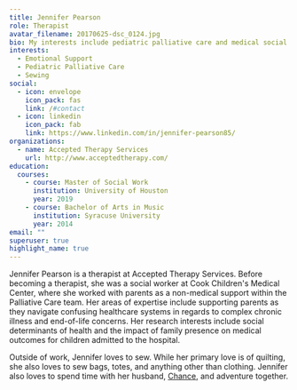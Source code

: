 ```yaml
---
title: Jennifer Pearson
role: Therapist
avatar_filename: 20170625-dsc_0124.jpg
bio: My interests include pediatric palliative care and medical social work
interests:
  - Emotional Support
  - Pediatric Palliative Care
  - Sewing
social:
  - icon: envelope
    icon_pack: fas
    link: /#contact
  - icon: linkedin
    icon_pack: fab
    link: https://www.linkedin.com/in/jennifer-pearson85/
organizations:
  - name: Accepted Therapy Services
    url: http://www.acceptedtherapy.com/
education:
  courses:
    - course: Master of Social Work
      institution: University of Houston
      year: 2019
    - course: Bachelor of Arts in Music
      institution: Syracuse University
      year: 2014
email: ""
superuser: true
highlight_name: true
---
```

Jennifer Pearson is a therapist at Accepted Therapy Services. Before becoming a therapist, she was a social worker at Cook Children's Medical Center, where she worked with parents as a non-medical support within the Palliative Care team. Her areas of expertise include supporting parents as they navigate confusing healthcare systems in regards to complex chronic illness and end-of-life concerns. Her research interests include social determinants of health and the impact of family presence on medical outcomes for children admitted to the hospital.

Outside of work, Jennifer loves to sew. While her primary love is of quilting, she also loves to sew bags, totes, and anything other than clothing. Jennifer also loves to spend time with her husband, [Chance](https://www.chancetarver.com/), and adventure together.